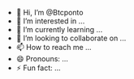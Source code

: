 - 👋 Hi, I’m @Btcponto
- 👀 I’m interested in ...
- 🌱 I’m currently learning ...
- 💞️ I’m looking to collaborate on ...
- 📫 How to reach me ...
- 😄 Pronouns: ...
- ⚡ Fun fact: ...

<!---
Btcponto/Btcponto is a ✨ special ✨ repository because its `README.md` (this file) appears on your GitHub profile.
You can click the Preview link to take a look at your changes.
--->

